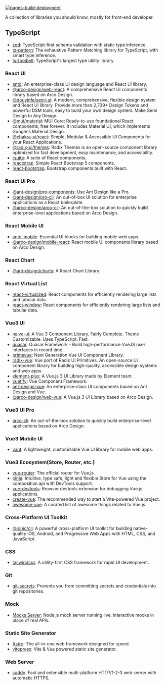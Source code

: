 [![pages-build-deployment](https://github.com/CaptainOfPhB/Library-You-Should-Know/actions/workflows/pages/pages-build-deployment/badge.svg?branch=master)](https://github.com/CaptainOfPhB/Library-You-Should-Know/actions/workflows/pages/pages-build-deployment)

A collection of libraries you should know, mostly for front-end developer.

## TypeScript

- [zod](https://github.com/colinhacks/zod): TypeScript-first schema validation with static type inference.
- [ts-pattern](https://github.com/gvergnaud/ts-pattern): The exhaustive Pattern Matching library for TypeScript, with smart type inference.
- [ts-toolbelt](https://github.com/millsp/ts-toolbelt): TypeScript's largest type utility library.

### React UI

- [antd](https://github.com/ant-design/ant-design): An enterprise-class UI design language and React UI library.
- [@arco-design/web-react](https://github.com/arco-design/arco-design): A comprehensive React UI components library based on Arco Design.
- [@douyinfe/semi-ui](https://github.com/DouyinFE/semi-design): A modern, comprehensive, flexible design system and React UI library. Provide more than 2,739+ Design Tokens and powerful DSM tools, easy to build your own design system. Make Semi Design to Any Design.
- [@mui/material](https://github.com/mui/material-ui): MUI Core: Ready-to-use foundational React components, free forever. It includes Material UI, which implements Google's Material Design.
- [@chakra-ui/react](https://github.com/chakra-ui/chakra-ui): Simple, Modular & Accessible UI Components for your React Applications.
- [@radix-ui/themes](https://github.com/radix-ui/themes): Radix Themes is an open-source component library optimized for fast development, easy maintenance, and accessibility.
- [rsuite](https://github.com/rsuite/rsuite): A suite of React components.
- [reactstrap](https://github.com/reactstrap/reactstrap): Simple React Bootstrap 5 components.
- [react-bootstrap](https://github.com/react-bootstrap/react-bootstrap): Bootstrap components built with React.

### React UI Pro

- [@ant-design/pro-components](https://github.com/ant-design/pro-components): Use Ant Design like a Pro.
- [@ant-design/pro-cli](https://github.com/ant-design/ant-design-pro): An out-of-box UI solution for enterprise applications as a React boilerplate.
- [@arco-design/arco-cli](https://github.com/arco-design/arco-design-pro): An out-of-the-box solution to quickly build enterprise-level applications based on Arco Design.

### React Mobile UI

- [antd-mobile](https://github.com/ant-design/ant-design-mobile): Essential UI blocks for building mobile web apps.
- [@arco-design/mobile-react](https://github.com/arco-design/arco-design-mobile): React mobile UI components library based on Arco Design.

### React Chart

- [@ant-design/charts](https://github.com/ant-design/ant-design-charts): A React Chart Library.

### React Virtual List

- [react-virtualized](https://github.com/bvaughn/react-virtualized): React components for efficiently rendering large lists and tabular data.
- [react-window](https://github.com/bvaughn/react-window): React components for efficiently rendering large lists and tabular data.

### Vue3 UI

- [naive-ui](https://github.com/tusen-ai/naive-ui): A Vue 3 Component Library. Fairly Complete. Theme Customizable. Uses TypeScript. Fast.
- [quasar](https://github.com/quasarframework/quasar): Quasar Framework - Build high-performance VueJS user interfaces in record time.
- [primevue](https://github.com/primefaces/primevue): Next Generation Vue UI Component Library.
- [radix-vue](https://github.com/radix-vue/radix-vue): Vue port of Radix UI Primitives. An open-source UI component library for building high-quality, accessible design systems and web apps.
- [element-plus](https://github.com/element-plus/element-plus): A Vue.js 3 UI Library made by Element team.
- [vuetify](https://github.com/vuetifyjs/vuetify): Vue Component Framework.
- [ant-design-vue](https://github.com/vueComponent/ant-design-vue): An enterprise-class UI components based on Ant Design and Vue.
- [@arco-design/web-vue](https://github.com/arco-design/arco-design-vue): A Vue.js 3 UI Library based on Arco Design.

### Vue3 UI Pro

- [arco-cli](https://github.com/arco-design/arco-design-pro-vue): An out-of-the-box solution to quickly build enterprise-level applications based on Arco Design.

### Vue3 Mobile UI

- [vant](https://github.com/youzan/vant): A lightweight, customizable Vue UI library for mobile web apps.

### Vue3 Ecosystem(Store, Router, etc.)

- [vue-router](https://github.com/vuejs/router): The official router for Vue.js.
- [pinia](https://github.com/vuejs/pinia): Intuitive, type safe, light and flexible Store for Vue using the composition api with DevTools support.
- [vue-devtools](https://github.com/vuejs/devtools): Browser devtools extension for debugging Vue.js applications.
- [create-vue](https://github.com/vuejs/create-vue): The recommended way to start a Vite-powered Vue project.
- [awesome-vue](https://github.com/vuejs/awesome-vue): A curated list of awesome things related to Vue.js

### Cross-Platform UI Toolkit

- [@ionic/cli](https://github.com/ionic-team/ionic-framework): A powerful cross-platform UI toolkit for building native-quality iOS, Android, and Progressive Web Apps with HTML, CSS, and JavaScript.

### CSS

- [tailwindcss](https://github.com/tailwindlabs/tailwindcss): A utility-first CSS framework for rapid UI development.

### Git

- [git-secrets](https://github.com/awslabs/git-secrets): Prevents you from committing secrets and credentials into git repositories.

### Mock

- [Mocks Server](https://github.com/mocks-server/main): Node.js mock server running live, interactive mocks in place of real APIs.

### Static Site Generator

- [Astro](https://github.com/withastro/astro): The all-in-one web framework designed for speed.
- [vitepress](https://github.com/vuejs/vitepress): Vite & Vue powered static site generator.

### Web Server

- [caddy](https://github.com/caddyserver/caddy): Fast and extensible multi-platform HTTP/1-2-3 web server with automatic HTTPS.
